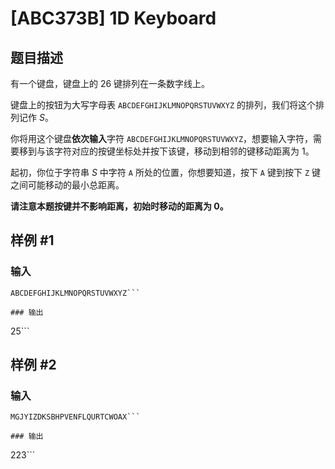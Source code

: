 # [ABC373B] 1D Keyboard

## 题目描述

有一个键盘，键盘上的 $26$ 键排列在一条数字线上。

键盘上的按钮为大写字母表 `ABCDEFGHIJKLMNOPQRSTUVWXYZ` 的排列，我们将这个排列记作 $S$。

你将用这个键盘**依次输入**字符 `ABCDEFGHIJKLMNOPQRSTUVWXYZ`，想要输入字符，需要移到与该字符对应的按键坐标处并按下该键，移动到相邻的键移动距离为 $1$。

起初，你位于字符串 $S$ 中字符 `A` 所处的位置，你想要知道，按下 `A` 键到按下 `Z` 键之间可能移动的最小总距离。

**请注意本题按键并不影响距离，初始时移动的距离为 $0$。**

## 样例 #1

### 输入

```
ABCDEFGHIJKLMNOPQRSTUVWXYZ```

### 输出

```
25```

## 样例 #2

### 输入

```
MGJYIZDKSBHPVENFLQURTCWOAX```

### 输出

```
223```

